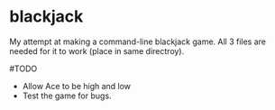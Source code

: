 # blackjack
My attempt at making a command-line blackjack game. All 3 files are needed for it to work (place in same directroy).

#TODO
- Allow Ace to be high and low
- Test the game for bugs.
